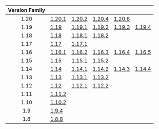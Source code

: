 | Version Family | | | | | |
|:---:|---|---|---|---|---|
| 1.20 | [1.20.1](https://github.com/BaldGang/spigot-build/releases/download/20240501/spigot-1.20.1.jar) | [1.20.2](https://github.com/BaldGang/spigot-build/releases/download/20240501/spigot-1.20.2.jar) | [1.20.4](https://github.com/BaldGang/spigot-build/releases/download/20240501/spigot-1.20.4.jar) | [1.20.6](https://github.com/BaldGang/spigot-build/releases/download/20240501/spigot-1.20.6.jar) | |
| 1.19 | [1.19](https://github.com/BaldGang/spigot-build/releases/download/20240501/spigot-1.19.jar) | [1.19.1](https://github.com/BaldGang/spigot-build/releases/download/20240501/spigot-1.19.1.jar) | [1.19.2](https://github.com/BaldGang/spigot-build/releases/download/20240501/spigot-1.19.2.jar) | [1.19.3](https://github.com/BaldGang/spigot-build/releases/download/20240501/spigot-1.19.3.jar) | [1.19.4](https://github.com/BaldGang/spigot-build/releases/download/20240501/spigot-1.19.4.jar) |
| 1.18 | [1.18](https://github.com/BaldGang/spigot-build/releases/download/20240501/spigot-1.18.jar) | [1.18.1](https://github.com/BaldGang/spigot-build/releases/download/20240501/spigot-1.18.1.jar) | [1.18.2](https://github.com/BaldGang/spigot-build/releases/download/20240501/spigot-1.18.2.jar) | | |
| 1.17 | [1.17](https://github.com/BaldGang/spigot-build/releases/download/20240501/spigot-1.17.jar) | [1.17.1](https://github.com/BaldGang/spigot-build/releases/download/20240501/spigot-1.17.1.jar) | | | |
| 1.16 | [1.16.1](https://github.com/BaldGang/spigot-build/releases/download/20240501/spigot-1.16.1.jar) | [1.16.2](https://github.com/BaldGang/spigot-build/releases/download/20240501/spigot-1.16.2.jar) | [1.16.3](https://github.com/BaldGang/spigot-build/releases/download/20240501/spigot-1.16.3.jar) | [1.16.4](https://github.com/BaldGang/spigot-build/releases/download/20240501/spigot-1.16.4.jar) | [1.16.5](https://github.com/BaldGang/spigot-build/releases/download/20240501/spigot-1.16.5.jar) |
| 1.15 | [1.15](https://github.com/BaldGang/spigot-build/releases/download/20240501/spigot-1.15.jar) | [1.15.1](https://github.com/BaldGang/spigot-build/releases/download/20240501/spigot-1.15.1.jar) | [1.15.2](https://github.com/BaldGang/spigot-build/releases/download/20240501/spigot-1.15.2.jar) | | |
| 1.14 | [1.14](https://github.com/BaldGang/spigot-build/releases/download/20240501/spigot-1.14.jar) | [1.14.1](https://github.com/BaldGang/spigot-build/releases/download/20240501/spigot-1.14.1.jar) | [1.14.2](https://github.com/BaldGang/spigot-build/releases/download/20240501/spigot-1.14.2.jar) | [1.14.3](https://github.com/BaldGang/spigot-build/releases/download/20240501/spigot-1.14.3.jar) | [1.14.4](https://github.com/BaldGang/spigot-build/releases/download/20240501/spigot-1.14.4.jar) |
| 1.13 | [1.13](https://github.com/BaldGang/spigot-build/releases/download/20240501/spigot-1.13.jar) | [1.13.1](https://github.com/BaldGang/spigot-build/releases/download/20240501/spigot-1.13.1.jar) | [1.13.2](https://github.com/BaldGang/spigot-build/releases/download/20240501/spigot-1.13.2.jar) | | |
| 1.12 | [1.12](https://github.com/BaldGang/spigot-build/releases/download/20240501/spigot-1.12.jar) | [1.12.1](https://github.com/BaldGang/spigot-build/releases/download/20240501/spigot-1.12.1.jar) | [1.12.2](https://github.com/BaldGang/spigot-build/releases/download/20240501/spigot-1.12.2.jar) | | |
| 1.11 | [1.11.2](https://github.com/BaldGang/spigot-build/releases/download/20240501/spigot-1.11.2.jar) | | | | |
| 1.10 | [1.10.2](https://github.com/BaldGang/spigot-build/releases/download/20240501/spigot-1.10.2.jar) | | | | |
| 1.9 | [1.9.4](https://github.com/BaldGang/spigot-build/releases/download/20240501/spigot-1.9.4.jar) | | | | |
| 1.8 | [1.8.8](https://github.com/BaldGang/spigot-build/releases/download/20240501/spigot-1.8.8.jar) | | | | |
